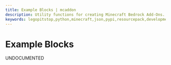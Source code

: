 ```yaml
---
title: Example Blocks | mcaddon
description: Utility functions for creating Minecraft Bedrock Add-Ons.
keywords: legopitstop,python,minecraft,json,pypi,resourcepack,development-kit,add-on,bedrock-edition,mcpack,pythonpackage,behaviorpack,mcaddon
---
```


# Example Blocks

UNDOCUMENTED
